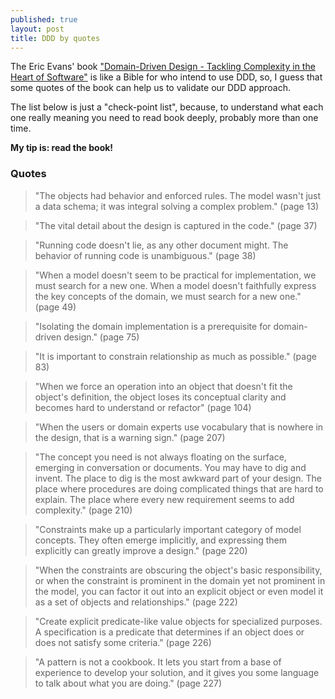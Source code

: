 ```yaml
---
published: true
layout: post
title: DDD by quotes
---
```



The Eric Evans' book ["Domain-Driven Design - Tackling Complexity in the Heart of Software"](http://goo.gl/d5zS7r) is like a Bible for who intend to use DDD, so, I guess that some quotes of the book can help us to validate our DDD approach.

The list below is just a "check-point list", because, to understand what each one really meaning you need to read book deeply, probably more than one time.

**My tip is: read the book!**

### Quotes
> "The objects had behavior and enforced rules. The model wasn't just a data schema; it was integral solving a complex problem." (page 13)

> "The vital detail about the design is captured in the code." (page 37)

> "Running code doesn't lie, as any other document might. The behavior of running code is unambiguous." (page 38)

> "When a model doesn't seem to be practical for implementation, we must search for a new one. When a model doesn't faithfully express the key concepts of the domain, we must search for a new one." (page 49)

> "Isolating the domain implementation is a prerequisite for domain-driven design." (page 75)

> "It is important to constrain relationship as much as possible." (page 83)

> "When we force an operation into an object that doesn't fit the object's definition, the object loses its conceptual clarity and becomes hard to understand or refactor" (page 104)

> "When the users or domain experts use vocabulary that is nowhere in the design, that is a warning sign." (page 207)

> "The concept you need is not always floating on the surface, emerging in conversation or documents. You may have to dig and invent. The place to dig is the most awkward part of your design. The place where procedures are doing complicated things that are hard to explain. The place where every new requirement seems to add complexity." (page 210)

> "Constraints make up a particularly important category of model concepts. They often emerge implicitly, and expressing them explicitly can greatly improve a design." (page 220)

> "When the constraints are obscuring the object's basic responsibility, or when the constraint is prominent in the domain yet not prominent in the model, you can factor it out into an explicit object or even model it as a set of objects and relationships." (page 222)

> "Create explicit predicate-like value objects for specialized purposes. A specification is a predicate that determines if an object does or does not satisfy some criteria." (page 226)

> "A pattern is not a cookbook. It lets you start from a base of experience to develop your solution, and it gives you some language to talk about what you are doing." (page 227)
